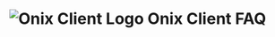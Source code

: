 # ![Onix Client Logo](https://github.com/notJudahRR/OnixClientFaq/blob/main/onixsmalllogo.png?raw=true) Onix Client FAQ
